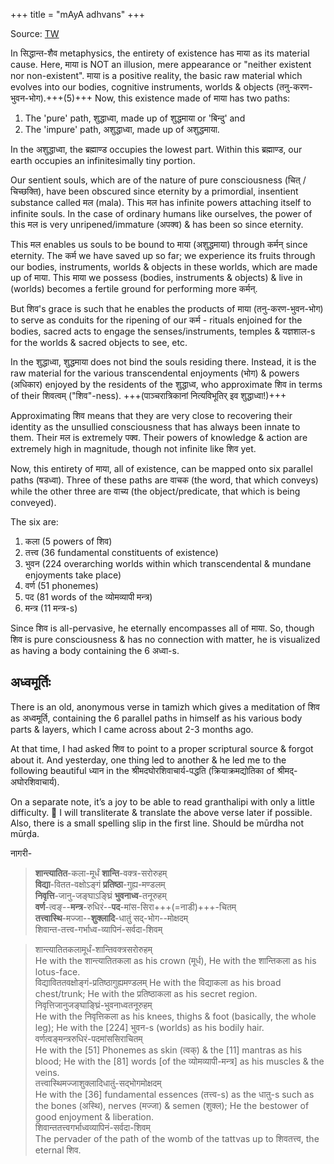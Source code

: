 +++
title = "mAyA adhvans"
+++

Source: [TW](https://twitter.com/GhorAngirasa/status/1374248263390351363)

In सिद्धान्त-शैव metaphysics, the entirety of existence has माया as its material cause. Here, माया is NOT an illusion, mere appearance or "neither existent nor non-existent". माया is a positive reality, the basic raw material which evolves into our bodies, cognitive instruments, worlds & objects (तनु-करण-भुवन-भोग).+++(5)+++ Now, this existence made of माया has two paths: 

1. The 'pure' path, शुद्धाध्वा, made up of शुद्धमाया or 'बिन्दु' and
2. The 'impure' path, अशुद्धाध्वा, made up of अशुद्धमाया.

In the अशुद्धाध्वा, the ब्रह्माण्ड occupies the lowest part. Within this ब्रह्माण्ड, our earth occupies an infinitesimally tiny portion.

Our sentient souls, which are of the nature of pure consciousness (चित् / चिच्छक्ति), have been obscured since eternity by a primordial, insentient substance called मल (mala). This मल has infinite powers attaching itself to infinite souls. In the case of ordinary humans like ourselves, the power of this मल is very unripened/immature (अपक्व) & has been so since eternity. 

This मल enables us souls to be bound to माया (अशुद्धमाया) through कर्मन् since eternity. The कर्म we have saved up so far; we experience its fruits through our bodies, instruments, worlds & objects in these worlds, which are made up of माया. This माया we possess (bodies, instruments & objects) & live in (worlds) becomes a fertile ground for performing more कर्मन्.

But शिव's grace is such that he enables the products of माया (तनु-करण-भुवन-भोग) to serve as conduits for the ripening of our कर्म - rituals enjoined for the bodies, sacred acts to engage the senses/instruments, temples & यज्ञशाल-s for the worlds & sacred objects to see, etc.

In the शुद्धाध्वा, शुद्धमाया does not bind the souls residing there. Instead, it is the raw material for the various transcendental enjoyments (भोग) & powers (अधिकार) enjoyed by the residents of the शुद्धाध्व, who approximate शिव in terms of their शिवत्वम् ("शिव"-ness). +++(पाञ्चरात्रिकानां नित्यविभूतिर् इव शुद्धाध्वा!)+++ 

Approximating शिव means that they are very close to recovering their identity as the unsullied consciousness that has always been innate to them. Their मल is extremely पक्व. Their powers of knowledge & action are extremely high in magnitude, though not infinite like शिव yet.

Now, this entirety of माया, all of existence, can be mapped onto six parallel paths (षडध्वा). Three of these paths are वाचक (the word, that which conveys) while the other three are वाच्य (the object/predicate, that which is being conveyed).

The six are:

1. कला (5 powers of शिव)
2. तत्त्व (36 fundamental constituents of existence)
3. भुवन (224 overarching worlds within which transcendental & mundane enjoyments take place)
4. वर्ण (51 phonemes)
5. पद (81 words of the व्योमव्यापी मन्त्र)
6. मन्त्र (11 मन्त्र-s)

Since शिव is all-pervasive, he eternally encompasses all of माया. So, though शिव is pure consciousness & has no connection with matter, he is visualized as having a body containing the 6 अध्वा-s.

## अध्वमूर्तिः
There is an old, anonymous verse in tamizh which gives a meditation of शिव as अध्वमूर्ति, containing the 6 parallel paths in himself as his various body parts & layers, which I came across about 2-3 months ago.

At that time, I had asked शिव to point to a proper scriptural source & forgot about it. And yesterday, one thing led to another & he led me to the following beautiful ध्यान in the श्रीमदघोरशिवाचार्य-पद्धति (क्रियाक्रमद्योतिका of श्रीमद्-अघोरशिवाचार्य).

On a separate note, it’s a joy to be able to read granthalipi with only a little difficulty. 🙂 I will transliterate & translate the above verse later if possible. Also, there is a small spelling slip in the first line. Should be mūrdha not mūrḍa.

नागरी-

> **शान्त्यातित**-कला-मूर्धं **शान्ति**-वक्त्र-सरोरुहम्  
**विद्या**-वितत-वक्षोऽङ्गं **प्रतिष्ठा**-गुह्य-मण्डलम्  
**निवृत्ति**-जानु-जङ्घाऽङ्घ्रिं **भुवनाध्व**-तनूरुहम्  
**वर्ण**-त्वङ्--**मन्त्र**-रुधिरं--**पद**-मांस-सिरा+++(=नाडी)+++-चितम्  
**तत्त्वास्थि**-मज्जा--**शुक्लादि**-धातुं सद्-भोग--मोक्षदम्  
शिवान्त-तत्त्व-गर्भाध्व-व्यापिनं-सर्वदा-शिवम्  

> शान्त्यातितकलामूर्धं-शान्तिवक्त्रसरोरुहम्  
He with the शान्त्यातितकला as his crown (मूर्ध), He with the शान्तिकला as his lotus-face.  
विद्याविततवक्षोङ्गं-प्रतिष्ठागुह्यमण्डलम्
He with the विद्याकला as his broad chest/trunk; He with the प्रतिष्ठाकला as his secret region.  
निवृत्तिजानुजङ्घाङ्घ्रिं-भुवनाध्वतनूरुहम्  
He with the निवृत्तिकला as his knees, thighs & foot (basically, the whole leg); He with the [224] भुवन-s (worlds) as his bodily hair.  
वर्णत्वङ्मन्त्ररुधिरं-पदमांससिराचितम्  
He with the [51] Phonemes as skin (त्वक्) & the [11] mantras as his blood; He with the [81] words [of the व्योमव्यापी-मन्त्र] as his muscles & the veins.  
तत्त्वास्थिमज्जाशुक्लादिधातुं-सद्भोगमोक्षदम्  
He with the [36] fundamental essences (तत्त्व-s) as the धातु-s such as the bones (अस्थि), nerves (मज्जा) & semen (शुक्ल); He the bestower of good enjoyment & liberation.  
शिवान्ततत्त्वगर्भाध्वव्यापिनं-सर्वदा-शिवम्  
The pervader of the path of the womb of the tattvas up to शिवतत्त्व, the eternal शिव.